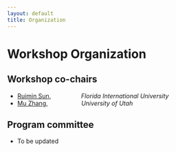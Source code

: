 ```yaml
---
layout: default
title: Organization
---
```


# Workshop Organization


## Workshop co-chairs
- [Ruimin Sun](https://www.ruiminsun.com/),&emsp;&emsp;&emsp;&emsp;&emsp;*Florida International University*
- [Mu Zhang](https://sites.google.com/site/muzhang82/), &emsp;&emsp;&emsp;&emsp;&emsp; *University of Utah*

## Program committee

- To be updated
